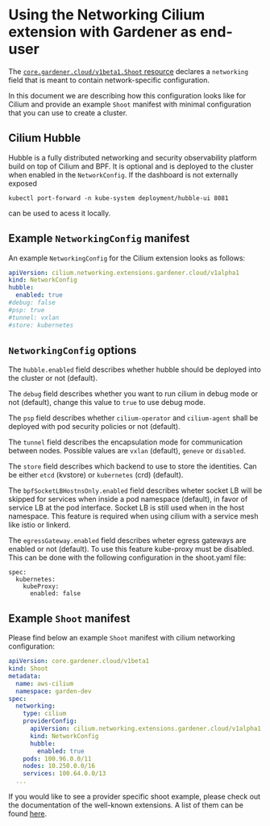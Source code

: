 # Using the Networking Cilium extension with Gardener as end-user

The [`core.gardener.cloud/v1beta1.Shoot` resource](https://github.com/gardener/gardener/blob/master/example/90-shoot.yaml) declares a `networking` field that is meant to contain network-specific configuration.

In this document we are describing how this configuration looks like for Cilium and provide an example `Shoot` manifest with minimal configuration that you can use to create a cluster.

## Cilium Hubble

Hubble is a fully distributed networking and security observability platform build on top of Cilium and BPF. It is optional and is deployed to the cluster when enabled in the `NetworkConfig`.
If the dashboard is not externally exposed
```
kubectl port-forward -n kube-system deployment/hubble-ui 8081
```
can be used to acess it locally.

## Example `NetworkingConfig` manifest

An example `NetworkingConfig` for the Cilium extension looks as follows:

```yaml
apiVersion: cilium.networking.extensions.gardener.cloud/v1alpha1
kind: NetworkConfig
hubble:
  enabled: true
#debug: false
#psp: true
#tunnel: vxlan
#store: kubernetes
```

## `NetworkingConfig` options

The `hubble.enabled` field describes whether hubble should be deployed into the cluster or not (default).

The `debug` field describes whether you want to run cilium in debug mode or not (default), change this value to `true` to use debug mode.

The `psp` field describes whether `cilium-operator` and `cilium-agent` shall be deployed with pod security policies or not (default).

The `tunnel` field describes the encapsulation mode for communication between nodes. Possible values are `vxlan` (default), `geneve` or `disabled`.

The `store` field describes which backend to use to store the identities. Can be either `etcd` (kvstore) or `kubernetes` (crd) (default).

The `bpfSocketLBHostnsOnly.enabled` field describes wheter socket LB will be skipped for services when inside a pod namespace (default), in favor of service LB at the pod interface. Socket LB is still used when in the host namespace. This feature is required when using cilium with a service mesh like istio or linkerd.

The `egressGateway.enabled` field describes wheter egress gateways are enabled or not (default). To use this feature kube-proxy must be disabled. This can be done with the following configuration in the shoot.yaml file:

```
spec:
  kubernetes:
    kubeProxy:
      enabled: false
```

## Example `Shoot` manifest

Please find below an example `Shoot` manifest with cilium networking configuration:

```yaml
apiVersion: core.gardener.cloud/v1beta1
kind: Shoot
metadata:
  name: aws-cilium
  namespace: garden-dev
spec:
  networking:
    type: cilium
    providerConfig:
      apiVersion: cilium.networking.extensions.gardener.cloud/v1alpha1
      kind: NetworkConfig
      hubble:
        enabled: true
    pods: 100.96.0.0/11
    nodes: 10.250.0.0/16
    services: 100.64.0.0/13
  ...
```

If you would like to see a provider specific shoot example, please check out the documentation of the well-known extensions. A list of them can be found [here](https://github.com/gardener/gardener/tree/master/extensions#infrastructure-provider).

